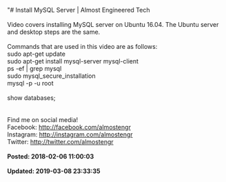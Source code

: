 "# Install MySQL Server | Almost Engineered Tech<br /><br />Video covers installing MySQL server on Ubuntu 16.04.  The Ubuntu server and desktop steps are the same. <br /><br />Commands that are used in this video are as follows: <br />sudo apt-get update<br />sudo apt-get install mysql-server mysql-client<br />ps -ef | grep mysql<br />sudo mysql_secure_installation<br />mysql -p -u root<br /><br />show databases;<br /><br /><br />Find me on social media!<br />Facebook: http://facebook.com/almostengr<br />Instagram: http://instagram.com/almostengr<br />Twitter: http://twitter.com/almostengr<br /><br />**Posted: 2018-02-06 11:00:03** <br /><br />**Updated: 2019-03-08 23:33:35** <br /><br />
